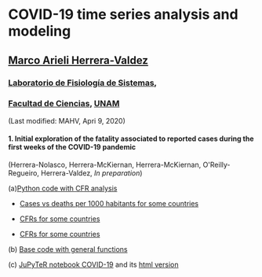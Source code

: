 # COVID-19 time series analysis and modeling
## [Marco Arieli Herrera-Valdez](https://mahv13.wordpress.com)
### [Laboratorio de Fisiología de Sistemas](https://www.google.com/url?sa=t&rct=j&q=&esrc=s&source=web&cd=5&cad=rja&uact=8&ved=2ahUKEwi9p4KJidroAhUMi6wKHYrSBWcQFjAEegQIAhAB&url=https%3A%2F%2Fmarcoh48.wixsite.com%2Ffisiologiasistemasfc&usg=AOvVaw1RFgV1gOqxbpBJT3Bl6WEq),
### [Facultad de Ciencias](https://www.google.com/url?sa=t&rct=j&q=&esrc=s&source=web&cd=1&cad=rja&uact=8&ved=2ahUKEwjbiNnQrtvoAhUJA6wKHVI0BXMQFjAAegQIGRAD&url=http%3A%2F%2Fwww.fciencias.unam.mx%2F&usg=AOvVaw1dMRMU_F-IcpmaB1y1H4px), [UNAM](https://www.google.com/url?sa=t&rct=j&q=&esrc=s&source=web&cd=1&cad=rja&uact=8&ved=2ahUKEwivy6_irtvoAhUDaq0KHQVoCcAQFjAAegQIGhAD&url=https%3A%2F%2Fwww.unam.mx%2F&usg=AOvVaw0YWCGJ7FEpDwkcT3EYH-aM)
(Last modified: MAHV, Apri 9, 2020)


#### 1. Initial exploration of the fatality associated to reported cases during the first weeks of the COVID-19 pandemic 

(Herrera-Nolasco, Herrera-McKiernan, Herrera-McKiernan, O'Reilly-Regueiro, Herrera-Valdez, *In preparation*)

(a)[Python code with CFR analysis](https://raw.githubusercontent.com/scab-unam/tsamCOVID-19/master/tsam_COVID19_cfr_JHU.py) 

- [Cases vs deaths per 1000 habitants for some countries](https://raw.githubusercontent.com/scab-unam/tsamCOVID-19/master/tsam_COVID19_cases-deaths_JHU.png)

- [CFRs for some countries](https://raw.githubusercontent.com/scab-unam/tsamCOVID-19/master/tsam_COVID19_cfr_JHU.png)

- [CFRs for some countries](https://raw.githubusercontent.com/scab-unam/tsamCOVID-19/master/tsam_COVID19_cfr_ProvincesChinaUK_fromFirstReport.png)

(b) [Base code with general functions](https://raw.githubusercontent.com/scab-unam/tsamCOVID-19/master/tsam_COVID19_baseCode.py) 

(c) [JuPyTeR notebook COVID-19](COVID-19_cfr_Jan-April_2020.ipynb) and its [html version](COVID-19_cfr_Jan-April_2020.html)




